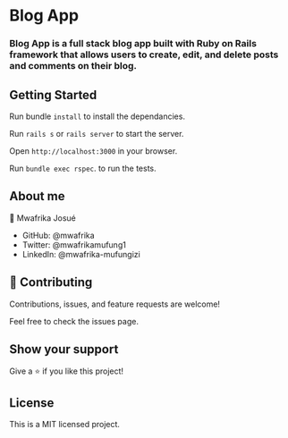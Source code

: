 # Blog App

### Blog App is a full stack blog app built with Ruby on Rails framework that allows users to create, edit, and delete posts and comments on their blog.

## Getting Started

Run bundle `install` to install the dependancies.

Run `rails s` or `rails server` to start the server.

Open `http://localhost:3000` in your browser.

Run `bundle exec rspec`. to run the tests.

## About me

👤 Mwafrika Josué

- GitHub: @mwafrika
- Twitter: @mwafrikamufung1
- LinkedIn: @mwafrika-mufungizi

## 🤝 Contributing

Contributions, issues, and feature requests are welcome!

Feel free to check the issues page.

## Show your support

Give a ⭐️ if you like this project!

## License

This is a MIT licensed project.
